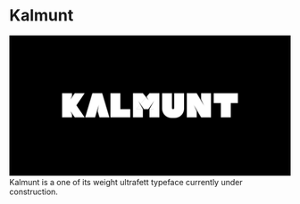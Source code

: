 # Kalmunt
![Kalmunt typeface banner](banner.svg)
Kalmunt is a one of its weight ultrafett typeface currently under construction.
